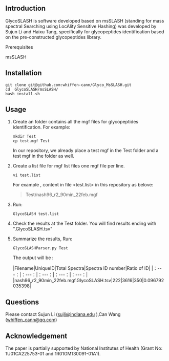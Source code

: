 Introduction
---
GlycoSLASH is software developed based on msSLASH (standing for mass spectral Searching using LocAlity Sensitive Hashing) was developed by Sujun Li and Haixu Tang, specifically for glycopeptides identification based on the pre-constructed glycopeptides library.

Prerequisites 

msSLASH 

Installation
---
```
git clone git@github.com:whiffen-cann/Glyco_MsSLASH.git
cd  GlycoSLASH/msSLASH/
bash install.sh
```

Usage
---
1. Create an folder contains all the mgf files for glycopeptides identification. For example:
   
   ```linux command
   mkdir Test
   cp test.mgf Test
   ```
   
   In our repository, we already place a test mgf in the Test folder and a test mgf in the folder as well.
   
3. Create a list file for mgf list files one mgf file per line.
   ```
   vi test.list
   ```
   
   For example , content in file <test.list> in this repository as belove:

   >Test/nash96_r2_90min_22feb.mgf
   
5. Run:
   ```
   GlycoSLASH test.list
   ```
   
6. Check the results at the Test folder. You will find results ending with ".GlycoSLASH.tsv"
   
8. Summarize the results, Run:
   ```
   GlycoSLASHParser.py Test
   ```

   <p>The output will be :</p>
   |Filename|UniqueID|Total Spectra|Spectra ID number|Ratio of ID|
   |：---：|：---：|：---：|：---：|：---：|
   |nash96_r2_90min_22feb.mgf.GlycoSLASH.tsv|222|3616|350|0.096792035398|

Questions
---
Please contact Sujun Li (sujli@indiana.edu ),Can Wang (whiffen_cann@qq.com)

Acknowledgement
---
The paper is partially supported by National Institutes of Health (Grant No: 1U01CA225753-01 and 1R01GM130091-01A1).
